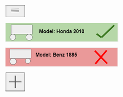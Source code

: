 [<img src="thing1.png" alt="3line" class="inline"/>](https://projectemiszero.github.io/User-Info/)

[<img src="thin2.png" alt="Good" class="inline"/>](https://projectemiszero.github.io/Congratulations/)

[<img src="thin3.png" alt="Bad" class="inline"/>](https://projectemiszero.github.io/Sorry/)






[<img src="thin4.png" alt="add" class="inline"/>](https://projectemiszero.github.io/Add-Vehicle/)
